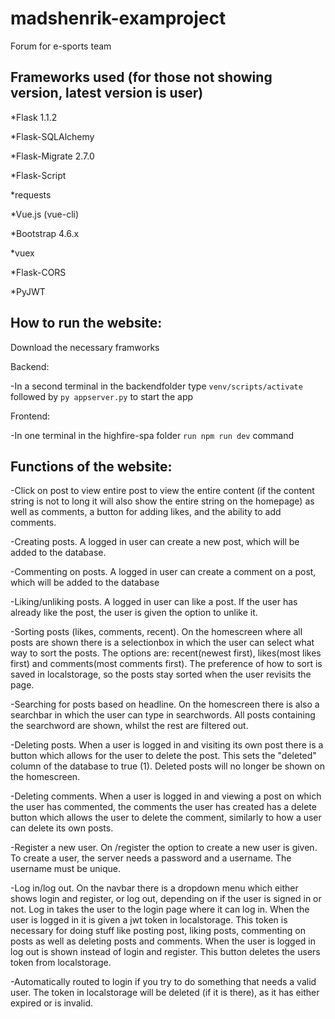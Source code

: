# madshenrik-examproject
Forum for e-sports team

## Frameworks used (for those not showing version, latest version is user)
*Flask 1.1.2

*Flask-SQLAlchemy 

*Flask-Migrate 2.7.0

*Flask-Script 

*requests

*Vue.js (vue-cli)

*Bootstrap 4.6.x

*vuex

*Flask-CORS

*PyJWT

## How to run the website:
Download the necessary framworks
  
Backend:

  -In a second terminal in the backendfolder type ```venv/scripts/activate``` followed by ```py appserver.py```  to start the app
  
Frontend: 

  -In one terminal in the highfire-spa folder ```run npm run dev``` command
  

## Functions of the website:
-Click on post to view entire post to view the entire content (if the content string is not to long it will also show the entire string on the homepage) as well as comments, a button for adding likes, and the ability to add comments.

-Creating posts. A logged in user can create a new post, which will be added to the database. 

-Commenting on posts. A logged in user can create a comment on a post, which will be added to the database

-Liking/unliking posts. A logged in user can like a post. If the user has already like the post, the user is given the option to unlike it.

-Sorting posts (likes, comments, recent). On the homescreen where all posts are  shown there is a selectionbox in which the user can select what way to sort the posts. The options are: recent(newest first), likes(most likes first) and comments(most comments first). The preference of how to sort is saved in localstorage, so the posts stay sorted when the user revisits the page.

-Searching for posts based on headline. On the homescreen there is also a searchbar in which the user can type in searchwords. All posts containing the searchword are shown, whilst the rest are filtered out.

-Deleting posts. When a user is logged in and visiting its own post there is a button which allows for the user to delete the post. This sets the "deleted" column of the database to true (1). Deleted posts will no longer be shown on the homescreen.

-Deleting comments. When a user is logged in and viewing a post on which the user has commented, the comments the user has created has a delete button which allows the user to delete the comment, similarly to how a user can delete its own posts.

-Register a new user. On /register the option to create a new user is given. To create a user, the server needs a password and a username. The username must be unique.

-Log in/log out. On the navbar there is a dropdown menu which either shows login and register, or log out, depending on if the user is signed in or not. Log in takes the user to the login page where it can log in. When the user is logged in it is given a jwt token in localstorage. This token is necessary for doing stuff like posting post, liking posts, commenting on posts as well as deleting posts and comments. When the user is logged in log out is shown instead of login and register. This button deletes the users token from localstorage.

-Automatically routed to login if you try to do something that needs a valid user. The token in localstorage will be deleted (if it is there), as it has either expired or is invalid. 
